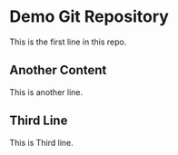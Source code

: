 # Demo Git Repository

This is the first line in this repo.

## Another Content

This is another line.

## Third Line
This is Third line.

